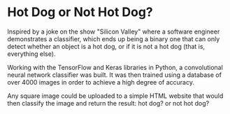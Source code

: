 # Hot Dog or Not Hot Dog?



Inspired by a joke on the show "Silicon Valley" where a software engineer demonstrates a classifier, 
which ends up being a binary one that can only detect whether an object is a hot dog, or if it is not a hot dog (that is, everything else).

Working with the TensorFlow and Keras libraries in Python, a convolutional neural network classifier was built. 
It was then trained using a database of over 4000 images in order to achieve a high degree of accuracy.

Any square image could be uploaded to a simple HTML website that would then classify the image and return the result: hot dog? or not hot dog?
